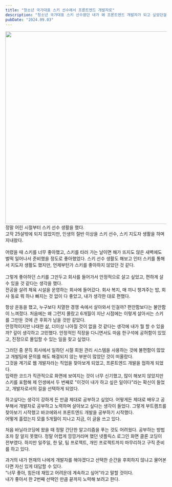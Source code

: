 ```yaml
---
title: "청소년 국가대표 스키 선수에서 프론트엔드 개발자로"
description: "청소년 국가대표 스키 선수였던 내가 왜 프론트엔드 개발자가 되고 싶었던걸까?"
pubDate: "2024.09.03"
---
```

<div align="center">
<img src="/스키타는 사진.jpg" width="600px">
</div>
정말 어린 시절부터 스키 선수 생활을 했다.<br>
고작 25살밖에 되지 않았지만, 인생의 절반 이상을 스키 선수, 스키 지도자 생활을 하며 지내왔다.<br><br>
어렸을 때 스키를 너무 좋아했고, 스키를 타러 가는 날이면 해가 뜨지도 않은 새벽에도 벌떡 일어나서 준비했을 정도로 좋아했었다. 스키 선수 생활도 해보고 인터 스키를 통해서 지도자 생활도 했지만, 언제부턴가 스키를 좋아하지 않았던 것 같다.<br><br>
그렇게 좋아하던 스키를 그만두고 회사를 들어가서 안정적으로 살고 싶었고, 편하게 살 수 있을 것 같다는 생각을 했다.<br>
전공을 살려 체육 시설을 운영하는 회사에 들어갔다.
회사 복지, 매 끼니 챙겨주는 밥, 회사 동료 뭐 하나 빠지는 것 없이 다 좋았고, 내가 생각한 대로 편했다.

항상 운동을 했고, 누구보다 치열한 경쟁 속에서 살아와서 인걸까? 편안함보다는 불안함이 느껴졌다. 처음에는 왜 그런지 몰랐고 6개월이 지난 시점에는 이렇게 살아서는 스키를 그만둔 것에 큰 후회가 남을 것만 같았다.<br>
안정적이지만 나태한 삶, 더이상 나아질 것이 없을 것 같다는 생각에 내가 뭘 할 수 있을까? 깊이 생각하고 고민했다. 안정적인 직장을 다니면서도 마음 한구석에 공허함이 있었고, 진정으로 몰입할 수 있는 일을 찾고 싶었다.

그러던 중 문득 회사에서 일하던 시절 회원 관리 시스템을 사용하는 것에 불편함이 많았고 개발팀에 문의를 해도 해결되지 않는 부분이 많았던 것이 떠올랐다.<br>
그것을 계기로 웹 개발자라는 직업을 찾아보게 되었고, 프론트엔드 개발을 접하게 되었다.<br>
입력한 코드가 직관적으로 화면에 보여지는 것이 너무 신기했고, 많이 해보지 않았지만 스키를 포함해 제 인생에서 두 번째로 "이것이 내가 하고 싶은 일이다"라는 확신이 들었고, 개발자로서의 길을 선택하게 되었다.

하고싶다는 생각이 강하게 든 만큼 제대로 공부하고 싶었다. 어떻게든 제대로 배우고 공부해서 개발자로 공부하고 노력하며 살아보고 싶다는 생각이 들었다. 그렇게 부트캠프를 찾아보기 시작했고 바코에와서 프론트엔드 개발을 공부하기 시작했다.<br>
어떻게 흘렀는지 모를 5개월이 지나고 지금, 이 글을 쓰고 있다.

처음 바닐라코딩에 왔을 때 정말 간단한 알고리즘을 푸는 것도 어려웠다. 공부하는 방법조차 잘 알지 못했다. 정말 어렵게 낑낑거리며 했던 넷플릭스 로그인 화면 클론 코딩이 전부였다.
하지만 일주일, 한 달, 팀 프로젝트, 개인 프로젝트까지 마무리하고 구직 준비를 하고 있다.

과거의 내가 현재의 나에게 개발자를 해야겠다고 선택한 순간을 후회하지 않냐고 물어본다면 자신 있게 대답할 수 있다.<br>
“너무 좋아, 힘든데 재밌고 어려운데 계속하고 싶어”라고 말할 것이다.<br>
내가 좋아서 한 2번째 선택인 만큼 끝까지 노력해 보려고 한다.
